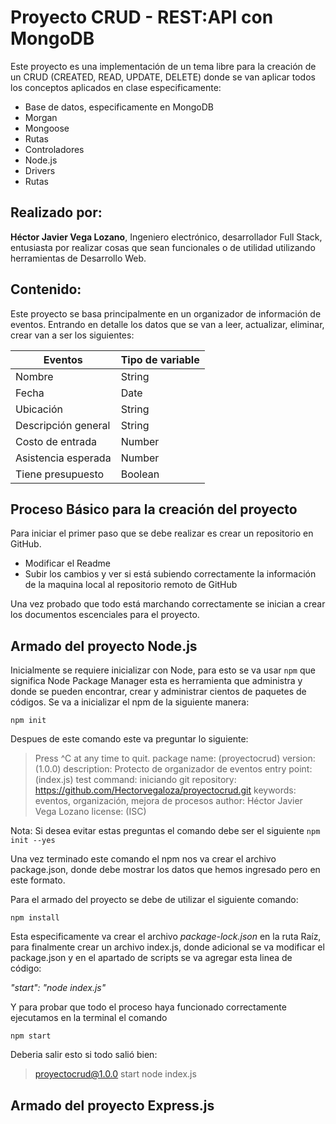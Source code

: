 # Proyecto CRUD - REST:API con MongoDB

Este proyecto es una implementación de un tema libre para la creación de un CRUD (CREATED, READ, UPDATE, DELETE) donde se van aplicar todos los conceptos aplicados en clase especificamente: 
 + Base de datos, especificamente en MongoDB
 + Morgan
 + Mongoose 
 + Rutas
 + Controladores
 + Node.js
 + Drivers
 + Rutas


## Realizado por:

**Héctor Javier Vega Lozano**, Ingeniero electrónico, desarrollador Full Stack, entusiasta por realizar cosas que sean funcionales o de utilidad utilizando herramientas de Desarrollo Web.

## Contenido:

Este proyecto se basa principalmente en un organizador de información de eventos. Entrando en detalle los datos que se van a leer, actualizar, eliminar, crear van a ser los siguientes:

Eventos  | Tipo de variable
-------- | ----------------
Nombre | String
Fecha | Date
Ubicación | String
Descripción general | String
Costo de entrada | Number
Asistencia esperada | Number
Tiene presupuesto | Boolean

## Proceso Básico para la creación del proyecto

Para iniciar el primer paso que se debe realizar es crear un repositorio en GitHub.

+ Modificar el Readme 
+ Subir los cambios y ver si está subiendo correctamente la información de la maquina local al repositorio remoto de GitHub

Una vez probado que todo está marchando correctamente se inician a crear los documentos escenciales para el proyecto.

## Armado del proyecto **Node.js**

Inicialmente se requiere inicializar con Node, para esto se va usar `npm` que significa Node Package Manager esta es herramienta que administra y donde se pueden encontrar, crear y administrar cientos de paquetes de códigos. Se va a inicializar el npm de la siguiente manera:

`npm init`

Despues de este comando este va preguntar lo siguiente:

>Press ^C at any time to quit.
>package name: (proyectocrud)
>version: (1.0.0)
>description: Protecto de organizador de eventos
>entry point: (index.js)
>test command: iniciando
>git repository: https://github.com/Hectorvegaloza/proyectocrud.git
>keywords: eventos, organización, mejora de procesos
>author: Héctor Javier Vega Lozano
>license: (ISC)

Nota: Si desea evitar estas preguntas el comando debe ser el siguiente `npm init --yes`

Una vez terminado este comando el npm nos va crear el archivo package.json, donde debe mostrar los datos que hemos ingresado pero en este formato.

Para el armado del proyecto se debe de utilizar el siguiente comando:

`npm install`

Esta especificamente va crear el archivo *package-lock.json* en la ruta Raíz, para finalmente crear un archivo index.js, donde adicional se va modificar el package.json y en el apartado de scripts  se va agregar esta linea de código:

 *"start": "node index.js"*

 Y para probar que todo el proceso haya funcionado correctamente ejecutamos en la terminal el comando

 `npm start`

Deberia salir esto si todo salió bien:

> proyectocrud@1.0.0 start
> node index.js



## Armado del proyecto **Express.js**

